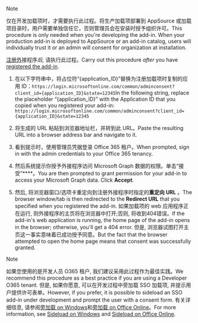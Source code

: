 
> [!NOTE]
> <span data-ttu-id="9c5ff-p101">仅在开发加载项时，才需要执行此过程。将生产加载项部署到 AppSource 或加载项目录时，用户需要单独信任它，否则管理员会在安装时授予组织许可。</span><span class="sxs-lookup"><span data-stu-id="9c5ff-p101">This procedure is only needed when you're developing the add-in. When your production add-in is deployed to AppSource or an add-in catalog, users will individually trust it or an admin will consent for organization at installation.</span></span>

<span data-ttu-id="9c5ff-103">[注册外](../develop/register-sso-add-in-aad-v2.md)接程序*后*, 请执行此过程。</span><span class="sxs-lookup"><span data-stu-id="9c5ff-103">Carry out this procedure *after* you have [registered the add-in](../develop/register-sso-add-in-aad-v2.md).</span></span>

1. <span data-ttu-id="9c5ff-104">在以下字符串中，将占位符“{application_ID}”替换为注册加载项时复制的应用 ID：`https://login.microsoftonline.com/common/adminconsent?client_id={application_ID}&state=12345`</span><span class="sxs-lookup"><span data-stu-id="9c5ff-104">In the following string, replace the placeholder “{application_ID}” with the Application ID that you copied when you registered your add-in:  `https://login.microsoftonline.com/common/adminconsent?client_id={application_ID}&state=12345`</span></span>

1. <span data-ttu-id="9c5ff-105">将生成的 URL 粘贴到浏览器地址栏，并转到此 URL。</span><span class="sxs-lookup"><span data-stu-id="9c5ff-105">Paste the resulting URL into a browser address bar and navigate to it.</span></span>

1. <span data-ttu-id="9c5ff-106">看到提示时，使用管理员凭据登录 Office 365 租户。</span><span class="sxs-lookup"><span data-stu-id="9c5ff-106">When prompted, sign in with the admin credentials to your Office 365 tenancy.</span></span>

1. <span data-ttu-id="9c5ff-p102">然后系统提示你授予外接程序访问 Microsoft Graph 数据的权限。单击“接受”\*\*\*\*。</span><span class="sxs-lookup"><span data-stu-id="9c5ff-p102">You are then prompted to grant permission for your add-in to access your Microsoft Graph data. Click **Accept**.</span></span>

1. <span data-ttu-id="9c5ff-109">然后, 将浏览器窗口/选项卡重定向到注册外接程序时指定的**重定向 URL** 。</span><span class="sxs-lookup"><span data-stu-id="9c5ff-109">The browser window/tab is then redirected to the **Redirect URL** that you specified when you registered the add-in.</span></span> <span data-ttu-id="9c5ff-110">如果加载项的 web 应用程序正在运行, 则外接程序的主页将在浏览器中打开;否则, 将收到404错误。</span><span class="sxs-lookup"><span data-stu-id="9c5ff-110">If the add-in's web application is running, the home page of the add-in opens in the browser; otherwise, you'll get a 404 error.</span></span> <span data-ttu-id="9c5ff-111">但是, 浏览器试图打开主页这一事实意味着已成功授予同意。</span><span class="sxs-lookup"><span data-stu-id="9c5ff-111">But the fact that the browser attempted to open the home page means that consent was successfully granted.</span></span>

>[!NOTE]
><span data-ttu-id="9c5ff-112">如果您使用的是开发人员 O365 租户, 我们建议采用此过程作为最佳实践。</span><span class="sxs-lookup"><span data-stu-id="9c5ff-112">We recommend this procedure as a best practice if you are using a Developer O365 tenant.</span></span> <span data-ttu-id="9c5ff-113">但是, 如果你愿意, 可以在开发过程中旁加载 SSO 加载项, 并提示用户提供许可表单。</span><span class="sxs-lookup"><span data-stu-id="9c5ff-113">However, if you prefer, it is possible to sideload an SSO add-in under development and prompt the user with a consent form.</span></span> <span data-ttu-id="9c5ff-114">有关详细信息, 请参阅[旁加载 on Windows](/office/dev/add-ins/testing/create-a-network-shared-folder-catalog-for-task-pane-and-content-add-ins)和[旁加载 on Office Online](/office/dev/add-ins/testing/sideload-office-add-ins-for-testing)。</span><span class="sxs-lookup"><span data-stu-id="9c5ff-114">For more information, see [Sideload on Windows](/office/dev/add-ins/testing/create-a-network-shared-folder-catalog-for-task-pane-and-content-add-ins) and [Sideload on Office Online](/office/dev/add-ins/testing/sideload-office-add-ins-for-testing).</span></span>
